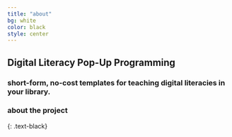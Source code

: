 ```yaml
---
title: "about"
bg: white
color: black
style: center
---
```


## Digital Literacy Pop-Up Programming
### short-form, no-cost templates for teaching digital literacies in your library.

<span class="fa-stack subtlecircle" style="font-size:100px; background:rgba(255,166,0,0.1)">
  <i class="fa fa-circle fa-stack-2x text-white"></i>
  <i class="fa fa-signal fa-stack-1x text-purple"></i>
</span>

### about the project
{: .text-black}
